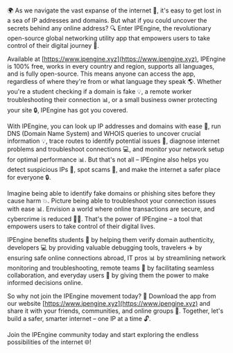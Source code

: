 🌍 As we navigate the vast expanse of the internet 📡, it's easy to get lost in a sea of IP addresses and domains. But what if you could uncover the secrets behind any online address? 🔍 Enter IPEngine, the revolutionary open-source global networking utility app that empowers users to take control of their digital journey 🚀.

Available at [https://www.ipengine.xyz](https://www.ipengine.xyz), IPEngine is 100% free, works in every country and region, supports all languages, and is fully open-source. This means anyone can access the app, regardless of where they're from or what language they speak 🌎. Whether you're a student checking if a domain is fake 💡, a remote worker troubleshooting their connection 📊, or a small business owner protecting your site 🔒, IPEngine has got you covered.

With IPEngine, you can look up IP addresses and domains with ease 👀, run DNS (Domain Name System) and WHOIS queries to uncover crucial information 💡, trace routes to identify potential issues 📍, diagnose internet problems and troubleshoot connections 💻, and monitor your network setup for optimal performance 📊. But that's not all – IPEngine also helps you detect suspicious IPs 👀, spot scams 💸, and make the internet a safer place for everyone 🔒.

Imagine being able to identify fake domains or phishing sites before they cause harm 💥. Picture being able to troubleshoot your connection issues with ease 📊. Envision a world where online transactions are secure, and cybercrime is reduced 👮‍♀️. That's the power of IPEngine – a tool that empowers users to take control of their digital lives.

IPEngine benefits students 🔬 by helping them verify domain authenticity, developers 💻 by providing valuable debugging tools, travelers ✈️ by ensuring safe online connections abroad, IT pros 📊 by streamlining network monitoring and troubleshooting, remote teams 🏢 by facilitating seamless collaboration, and everyday users 👥 by giving them the power to make informed decisions online.

So why not join the IPEngine movement today? 💪 Download the app from our website [https://www.ipengine.xyz](https://www.ipengine.xyz) and share it with your friends, communities, and online groups 🤩. Together, let's build a safer, smarter internet – one IP at a time 🔓.

Join the IPEngine community today and start exploring the endless possibilities of the internet 🌐!